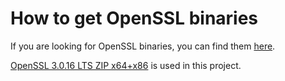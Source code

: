 # How to get OpenSSL binaries

If you are looking for OpenSSL binaries, you can find them [here](https://github.com/openssl/openssl/wiki/Binaries).

[OpenSSL 3.0.16 LTS ZIP x64+x86](https://kb.firedaemon.com/support/solutions/articles/4000121705#Download-OpenSSL) is used in this project.
